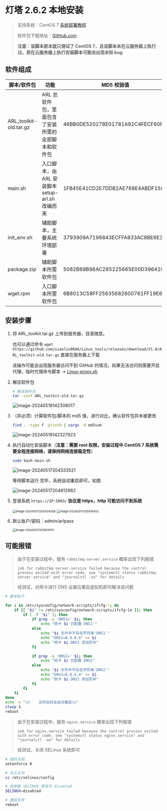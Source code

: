 # 灯塔 2.6.2 本地安装

>支持系统：CentOS 7		[系统部署教程](https://blog.csdn.net/zatongtong/article/details/135666908)
>
>软件包下载地址：[GitHub.com](https://github.com/xiaolin8686/Linux_tools/releases/download/V1.0/ARL_toolkit-old.tar.gz)
>
>**注意：该脚本原本就只测试了 CentOS 7，且该脚本未在云服务器上执行过，若在云服务器上执行安装脚本可能会出现未知 bug**

## 软件组成

| 脚本/软件包        | 功能                                               | MD5 校验值                       |
| ------------------ | -------------------------------------------------- | -------------------------------- |
| ARL_toolkit-old.tar.gz | ARL 总软件包，里面包含了安装所需的全部脚本和软件包 | 46BB0DE520278E01781A92C4FECF60FC |
| main.sh            | 入口脚本，由 ARL 安装脚本 setup-arl.sh 改编而来    | 1FB45E41CD2E7DDB2AE768E4ABDF158F |
| init_env.sh        | 辅助脚本，主要系统环境部署                         | 3793909A7196843ECFFA833AC8BE6E3F |
| package.zip        | 辅助脚本所需软件包                                 | 5082B69B96AC285225665E00D39641CB |
| wget.rpm           | 入口脚本所需软件包                                 | 6B8013C58FF25635682600761FF19E63 |

## 安装步骤

1. 将 ARL_toolkit.tar.gz 上传到服务器，目录随意。

   也可以通过命令 `wget https://github.com/xiaolin8686/Linux_tools/releases/download/V1.0/ARL_toolkit-old.tar.gz` 直接在服务器上下载

   该操作可能会出现服务器访问不到 GitHub 的情况，如果无法访问则需要开启代理，临时代理命令脚本 -> [Linux-proxy.sh](https://github.com/xiaolin8686/Linux_tools/blob/main/Proxy/Linux-proxy.sh)

2. 解压软件包

   ~~~bash
   # 解压软件包
   tar -zxvf ARL_toolkit-old.tar.gz
   ~~~

   ![image-20240519142308017](pic/image-20240519142308017.png)

3. （非必须）计算软件包/脚本的 md5 值，进行对比，确认软件包并未被更改

   ~~~bash
   find . -type f -print0 | xargs -0 md5sum
   ~~~

   ![image-20240519142327923](pic/image-20240519142327923.png)

4. 执行自动化安装脚本（**注意：需要 root 权限，安装过程中 CentOS 7 系统需要全程连接网络，请保持网络连接稳定性**）

   ~~~bash
   sudo bash main.sh
   ~~~

   ![image-20240517204333521](pic/image-20240517204333521.png)

   等待脚本运行 完毕，系统自动重启即可，如图

   ![image-20240517204812982](pic/image-20240517204812982.png)

5. 登录系统 `https://IP:5003/` **协议是 https，http 可能访问不到系统**

   <img src="pic/image-20240517205434058.png" alt="image-20240517205434058" style="zoom: 67%;" />

   <img src="pic/image-20240517205516452.png" alt="image-20240517205516452" style="zoom: 67%;" />

   

6. 默认账户/密码：admin/arlpass

   <img src="pic/image-20240517205609151.png" alt="image-20240517205609151" style="zoom:67%;" />

## 可能报错

> 由于在安装过程中，服务 `rabbitmq-server.service` 概率出现下列报错
>
> `job for rabbitmq-server.service failed because the control process exited with error code. see "systemctl status rabbitmq-server.service" and "journalctl -xe" for details`
>
> 经测试，对网卡进行 DNS 设置后重启虚拟机即可解决该问题

~~~bash
# 脚本如下

for i in /etc/sysconfig/network-scripts/ifcfg-*; do  
    if [[ "$i" != /etc/sysconfig/network-scripts/ifcfg-lo ]]; then  
        if [ -f "$i" ]; then  
			if grep -q 'DNS1=' $i; then
				echo "网卡 $i 已配置 DNS1'" 
			else  
				echo "$i 文件中不存在字符串'DNS1'" 
				echo "DNS1=8.8.8.8" >> $i
				echo "网卡 $i DNS1 添加完毕"
			fi

			if grep -q 'DNS2=' $i; then
				echo "网卡 $i 已配置 DNS2" 
			else  
				echo "$i 文件中不存在字符串'DNS2'" 
				echo "DNS2=8.8.4.4" >> $i
				echo "网卡 $i DNS2 添加完毕"
			fi
        fi  
    fi  
done
echo -e "\n    五秒后将会自动重启\n"
sleep 5
reboot
~~~

>由于在安装过程中，服务 `nginx.service` 概率出现下列报错
>
>`job for nginx.service failed because the control process exited with error code. see "systemctl status nginx.service" and "journalctl -xe" for details`
>
>经测试，关闭 SELinux 系统即可

~~~bash
# 临时关闭
setenforce 0

# 永久关闭
vi /etc/selinux/config

# 将参数 SELINUX 更改为 disabled
SELINUX=disabled

# 重启生效
reboot
~~~
